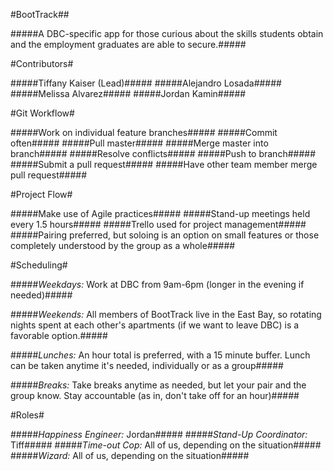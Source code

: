 #BootTrack##

#####A DBC-specific app for those curious about the skills students obtain and the employment graduates are able to secure.#####

#Contributors#

#####Tiffany Kaiser (Lead)#####
#####Alejandro Losada#####
#####Melissa Alvarez#####
#####Jordan Kamin#####

#Git Workflow#

#####Work on individual feature branches#####
#####Commit often#####
#####Pull master#####
#####Merge master into branch#####
#####Resolve conflicts#####
#####Push to branch#####
#####Submit a pull request#####
#####Have other team member merge pull request#####

#Project Flow#

#####Make use of Agile practices#####
#####Stand-up meetings held every 1.5 hours#####
#####Trello used for project management#####
#####Pairing preferred, but soloing is an option on small features or those completely understood by the group as a whole#####

#Scheduling#

#####*Weekdays:* Work at DBC from 9am-6pm (longer in the evening if needed)#####

#####*Weekends:* All members of BootTrack live in the East Bay, so rotating nights spent at each other's apartments (if we want to leave DBC) is a favorable option.#####

#####*Lunches:* An hour total is preferred, with a 15 minute buffer. Lunch can be taken anytime it's needed, individually or as a group#####

#####*Breaks:* Take breaks anytime as needed, but let your pair and the group know. Stay accountable (as in, don't take off for an hour)#####

#Roles#

#####*Happiness Engineer:* Jordan#####
#####*Stand-Up Coordinator:* Tiff#####
#####*Time-out Cop:* All of us, depending on the situation#####
#####*Wizard:* All of us, depending on the situation#####

